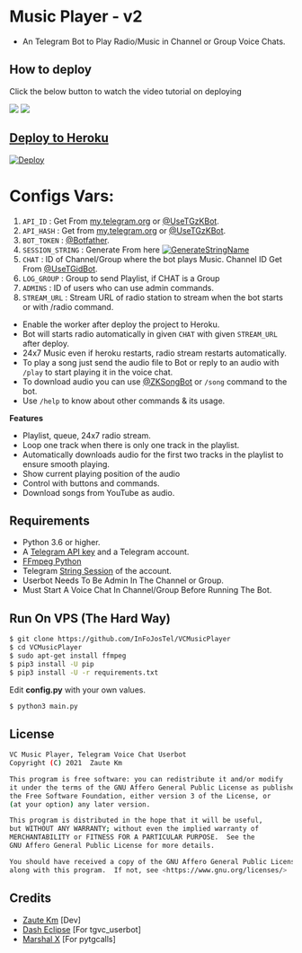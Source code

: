 # Music Player - v2

- An Telegram Bot to Play Radio/Music in Channel or Group Voice Chats.

## How to deploy 

Click the below button to watch the video tutorial on deploying

<a href="https://youtu.be/FGZr-V2lCo8"><img src="https://img.shields.io/badge/How%20To%20Deploy-blue.svg?logo=Youtube"></a>
<a href="https://youtu.be/FGZr-V2lCo8"><img src="https://img.shields.io/youtube/views/FGZr-V2lCo8?style=social">

## Deploy to Heroku

[![Deploy](https://www.herokucdn.com/deploy/button.svg)](https://heroku.com/deploy?template=https://github.com/InFoJosTel/VCMusicPlayer)

# Configs Vars:
1. `API_ID` : Get From [my.telegram.org](https://my.telegram.org) or [@UseTGzKBot](https://telegram.dog/UseTGzKBot).
2. `API_HASH` : Get from [my.telegram.org](https://my.telegram.org) or [@UseTGzKBot](https://telegram.dog/UseTGzKBot).
3. `BOT_TOKEN` : [@Botfather](https://t.me/BotFather).
4. `SESSION_STRING` : Generate From here [![GenerateStringName](https://img.shields.io/badge/repl.it-generateStringName-yellowgreen)](https://replit.com/@ZauteKm/GenerateStringSession)
5. `CHAT` : ID of Channel/Group where the bot plays Music. Channel ID Get From [@UseTGidBot](https://t.me/UseTGidBot).
6. `LOG_GROUP` : Group to send Playlist, if CHAT is a Group
7. `ADMINS` : ID of users who can use admin commands.
8. `STREAM_URL` : Stream URL of radio station to stream when the bot starts or with /radio command.

- Enable the worker after deploy the project to Heroku.
- Bot will starts radio automatically in given `CHAT` with given `STREAM_URL` after deploy. 
- 24x7 Music even if heroku restarts, radio stream restarts automatically.  
- To play a song just send the audio file to Bot or reply to an audio with `/play` to start playing it in the voice chat.
- To download audio you can use [@ZKSongBot](http://t.me/ZKSongBot) or `/song` command to the bot.
- Use `/help` to know about other commands & its usage.

**Features**

- Playlist, queue, 24x7 radio stream.
- Loop one track when there is only one track in the playlist.
- Automatically downloads audio for the first two tracks in the playlist to ensure smooth playing.
- Show current playing position of the audio
- Control with buttons and commands.
- Download songs from YouTube as audio.

## Requirements

- Python 3.6 or higher.
- A
  [Telegram API key](https://docs.pyrogram.org/intro/quickstart#enjoy-the-api)
  and a Telegram account.
- [FFmpeg Python](https://www.ffmpeg.org/)
- Telegram [String Session](http://t.me/UsePyrogramBot) of the account.
- Userbot Needs To Be Admin In The Channel or Group.
- Must Start A Voice Chat In Channel/Group Before Running The Bot.

## Run On VPS (The Hard Way)

```sh
$ git clone https://github.com/InFoJosTel/VCMusicPlayer
$ cd VCMusicPlayer
$ sudo apt-get install ffmpeg
$ pip3 install -U pip
$ pip3 install -U -r requirements.txt
```
Edit **config.py** with your own values.

```sh
$ python3 main.py
```
## License
```sh
VC Music Player, Telegram Voice Chat Userbot
Copyright (C) 2021  Zaute Km

This program is free software: you can redistribute it and/or modify
it under the terms of the GNU Affero General Public License as published by
the Free Software Foundation, either version 3 of the License, or
(at your option) any later version.

This program is distributed in the hope that it will be useful,
but WITHOUT ANY WARRANTY; without even the implied warranty of
MERCHANTABILITY or FITNESS FOR A PARTICULAR PURPOSE.  See the
GNU Affero General Public License for more details.

You should have received a copy of the GNU Affero General Public License
along with this program.  If not, see <https://www.gnu.org/licenses/>
```

## Credits

- [Zaute Km](https://github.com/ZauteKm) [Dev]
- [Dash Eclipse](https://github.com/dashezup) [For tgvc_userbot]
- [Marshal X](https://github.com/MarshalX) [For pytgcalls]
